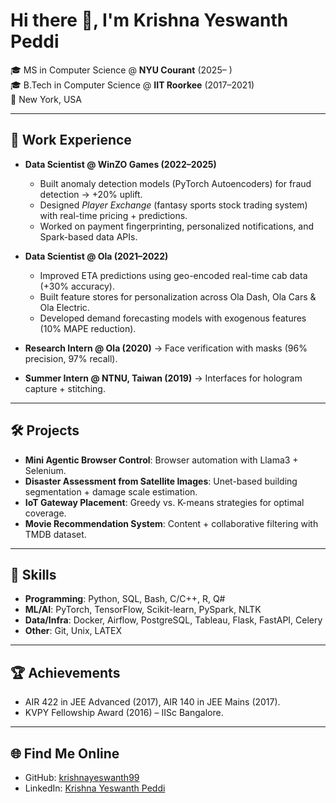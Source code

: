 # Hi there 👋, I'm Krishna Yeswanth Peddi  

🎓 MS in Computer Science @ **NYU Courant** (2025– )  
🎓 B.Tech in Computer Science @ **IIT Roorkee** (2017–2021)  
📍 New York, USA  

---

## 🔭 Work Experience
- **Data Scientist @ WinZO Games (2022–2025)**  
  - Built anomaly detection models (PyTorch Autoencoders) for fraud detection → +20% uplift.  
  - Designed *Player Exchange* (fantasy sports stock trading system) with real-time pricing + predictions.  
  - Worked on payment fingerprinting, personalized notifications, and Spark-based data APIs.  

- **Data Scientist @ Ola (2021–2022)**  
  - Improved ETA predictions using geo-encoded real-time cab data (+30% accuracy).  
  - Built feature stores for personalization across Ola Dash, Ola Cars & Ola Electric.  
  - Developed demand forecasting models with exogenous features (10% MAPE reduction).  

- **Research Intern @ Ola (2020)** → Face verification with masks (96% precision, 97% recall).  
- **Summer Intern @ NTNU, Taiwan (2019)** → Interfaces for hologram capture + stitching.  

---

## 🛠️ Projects
- **Mini Agentic Browser Control**: Browser automation with Llama3 + Selenium.  
- **Disaster Assessment from Satellite Images**: Unet-based building segmentation + damage scale estimation.  
- **IoT Gateway Placement**: Greedy vs. K-means strategies for optimal coverage.  
- **Movie Recommendation System**: Content + collaborative filtering with TMDB dataset.  

---

## 🚀 Skills
- **Programming**: Python, SQL, Bash, C/C++, R, Q#  
- **ML/AI**: PyTorch, TensorFlow, Scikit-learn, PySpark, NLTK  
- **Data/Infra**: Docker, Airflow, PostgreSQL, Tableau, Flask, FastAPI, Celery  
- **Other**: Git, Unix, LATEX  

---

## 🏆 Achievements
- AIR 422 in JEE Advanced (2017), AIR 140 in JEE Mains (2017).  
- KVPY Fellowship Award (2016) – IISc Bangalore.  

---

## 🌐 Find Me Online
- GitHub: [krishnayeswanth99](https://github.com/krishnayeswanth99)  
- LinkedIn: [Krishna Yeswanth Peddi](https://www.linkedin.com/in/krishna-yeswanth-peddi)  
